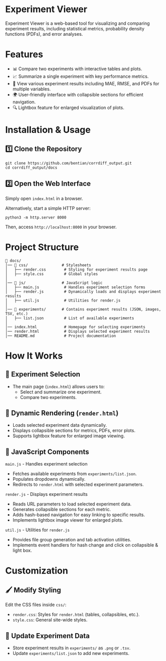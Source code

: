 # Experiment Viewer
Experiment Viewer is a web-based tool for visualizing and comparing experiment results, including statistical metrics, probability density functions (PDFs), and error analyses.

# Features
- 📊 Compare two experiments with interactive tables and plots.
- 📈 Summarize a single experiment with key performance metrics.
- 📂 View various experiment results including MAE, RMSE, and PDFs for multiple variables.
- 🌍 User-friendly interface with collapsible sections for efficient navigation.
- 🔍 Lightbox feature for enlarged visualization of plots.

# Installation & Usage

## 1️⃣ Clone the Repository
```
git clone https://github.com/bentian/corrdiff_output.git
cd corrdiff_output/docs
```

## 2️⃣ Open the Web Interface
Simply open `index.html` in a browser.

Alternatively, start a simple HTTP server:

`python3 -m http.server 8000`

Then, access `http://localhost:8000` in your browser.

# Project Structure

```
📂 docs/
│── 📂 css/               # Stylesheets
│   ├── render.css        # Styling for experiment results page
│   ├── style.css         # Global styles
│
│── 📂 js/                # JavaScript logic
│   ├── main.js           # Handles experiment selection forms
│   ├── render.js         # Dynamically loads and displays experiment results
│   ├── util.js           # Utilities for render.js
│
│── 📂 experiments/       # Contains experiment results (JSON, images, TSV, etc.)
│   ├── list.json         # List of available experiments
│
│── index.html            # Homepage for selecting experiments
│── render.html           # Displays selected experiment results
│── README.md             # Project documentation
```

# How It Works

## 🔹 Experiment Selection
- The main page (`index.html`) allows users to:
  - Select and summarize one experiment.
  - Compare two experiments.

## 🔹 Dynamic Rendering (`render.html`)
- Loads selected experiment data dynamically.
- Displays collapsible sections for metrics, PDFs, error plots.
- Supports lightbox feature for enlarged image viewing.

## 🔹 JavaScript Components
`main.js` - Handles experiment selection
  - Fetches available experiments from `experiments/list.json`.
  - Populates dropdowns dynamically.
  - Redirects to `render.html` with selected experiment parameters.

`render.js` - Displays experiment results
  - Reads URL parameters to load selected experiment data.
  - Generates collapsible sections for each metric.
  - Adds hash-based navigation for easy linking to specific results.
  - Implements lightbox image viewer for enlarged plots.

`util.js` - Utilities for `render.js`
  - Provides file group generation and tab activation utilities.
  - Implements event handlers for hash change and click on collapsible & light box.

# Customization

## 🖌 Modify Styling
Edit the CSS files inside `css/`:
- `render.css`: Styles for `render.html` (tables, collapsibles, etc.).
- `style.css`: General site-wide styles.

## 📜 Update Experiment Data
- Store experiment results in `experiments/` as `.png` or `.tsv`.
- Update `experiments/list.json` to add new experiments.
